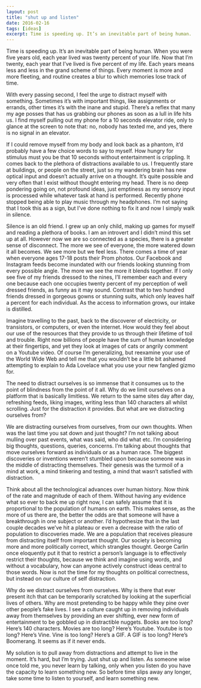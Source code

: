 ```yaml
---
layout: post
title: "shut up and listen"
date: 2016-02-16
tags: [ideas]
excerpt: Time is speeding up. It’s an inevitable part of being human.
---
```


Time is speeding up. It’s an inevitable part of being human. When you were five years old, each year lived was twenty percent of your life. Now that I’m twenty, each year that I’ve lived is five percent of my life. Each years means less and less in the grand scheme of things. Every moment is more and more fleeting, and routine creates a blur to which memories lose track of time.

With every passing second, I feel the urge to distract myself with something. Sometimes it’s with important things, like assignments or errands, other times it’s with the inane and stupid. There’s a reflex that many my age posses that has us grabbing our phones as soon as a lull in life hits us. I find myself pulling out my phone for a 10 seconds elevator ride, only to glance at the screen to note that: no, nobody has texted me, and yes, there is no signal in an elevator.

If I could remove myself from my body and look back as a phantom, it’d probably have a few choice words to say to myself. How hungry for stimulus must you be that 10 seconds without entertainment is crippling. It comes back to the plethora of distractions available to us. I frequently stare at buildings, or people on the street, just so my wandering brain has new optical input and doesn’t actually arrive on a thought. It’s quite possible and very often that I exist without thought entering my head. There is no deep pondering going on, not profound ideas, just emptiness as my sensory input is processed while whatever task at hand is performed. Recently phone stopped being able to play music through my headphones. I’m not saying that I took this as a sign, but I’ve done nothing to fix it and now I simply walk in silence.

Silence is an old friend. I grew up an only child, making up games for myself and reading a plethora of books. I am an introvert and I didn’t mind this set up at all. However now we are so connected as a species, there is a greater sense of disconnect. The more we see of everyone, the more watered down it all becomes. We see more but we feel less. There comes a time of year when everyone ages 17-18 posts their Prom photos. Our Facebook and Instagram feeds become inundated with our friends looking stunning from every possible angle. The more we see the more it blends together. If I only see five of my friends dressed to the nines, I’ll remember each and every one because each one occupies twenty percent of my perception of well dressed friends, as funny as it may sound. Contrast that to two hundred friends dressed in gorgeous gowns or stunning suits, which only leaves half a percent for each individual. As the access to information grows, our intake is distilled.

Imagine travelling to the past, back to the discoverer of electricity, or transistors, or computers, or even the internet. How would they feel about our use of the resources that they provide to us through their lifetime of toil and trouble. Right now billions of people have the sum of human knowledge at their fingertips, and yet they look at images of cats or angrily comment on a Youtube video. Of course I’m generalizing, but reexamine your use of the World Wide Web and tell me that you wouldn’t be a little bit ashamed attempting to explain to Ada Lovelace what you use your new fangled gizmo for.

The need to distract ourselves is so immense that it consumes us to the point of blindness from the point of it all. Why do we limit ourselves on a platform that is basically limitless. We return to the same sites day after day, refreshing feeds, liking images, writing less than 140 characters all whilst scrolling. Just for the distraction it provides. But what are we distracting ourselves from?

We are distracting ourselves from ourselves, from our own thoughts. When was the last time you sat down and just thought? I’m not talking about mulling over past events, what was said, who did what etc. I’m considering big thoughts, questions, queries, concerns. I’m talking about thoughts that move ourselves forward as individuals or as a human race. The biggest discoveries or inventions weren’t stumbled upon because someone was in the middle of distracting themselves. Their genesis was the turmoil of a mind at work, a mind tinkering and testing, a mind that wasn’t satisfied with distraction.

Think about all the technological advances over human history. Now think of the rate and magnitude of each of them. Without having any evidence what so ever to back me up right now, I can safely assume that it is proportional to the population of humans on earth. This makes sense, as the more of us there are, the better the odds are that someone will have a breakthrough in one subject or another. I’d hypothesize that in the last couple decades we’ve hit a plateau or even a decrease with the ratio of population to discoveries made. We are a population that receives pleasure from distracting itself from important thought. Our society is becoming more and more politically correct, which strangles thought. George Carlin once eloquently put it that to restrict a person’s language is to effectively restrict their thoughts, because we think and imagine using words, and without a vocabulary, how can anyone actively construct ideas central to those words. Now is not the time for my thoughts on political correctness, but instead on our culture of self distraction.

Why do we distract ourselves from ourselves. Why is there that ever present itch that can be temporarily scratched by looking at the superficial lives of others. Why are most pretending to be happy while they pine over other people’s fake lives. I see a culture caught up in removing individuals away from themselves by providing an ever shifting, ever new form of entertainment to be gobbled up in distractible nuggets. Books are too long? Here’s 140 characters. Movies are too long? Here’s Youtube. Youtube is too long? Here’s Vine. Vine is too long? Here’s a GIF. A GIF is too long? Here’s Boomerang. It seems as if it never ends.

My solution is to pull away from distractions and attempt to live in the moment. It’s hard, but I’m trying. Just shut up and listen. As someone wise once told me, you never learn by talking, only when you listen do you have the capacity to learn something new. So before time slips away any longer, take some time to listen to yourself, and learn something new.
